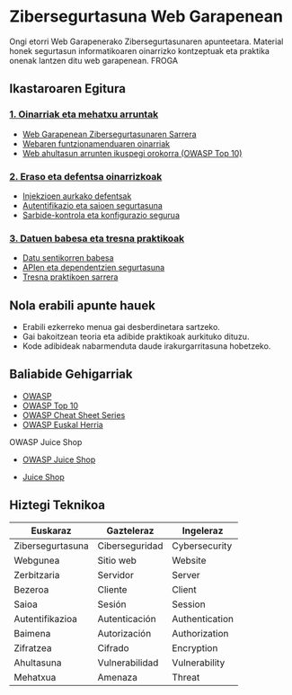 # Zibersegurtasuna Web Garapenean

Ongi etorri Web Garapenerako Zibersegurtasunaren apunteetara. Material honek segurtasun informatikoaren oinarrizko kontzeptuak eta praktika onenak lantzen ditu web garapenean. FROGA

## Ikastaroaren Egitura

### [1. Oinarriak eta mehatxu arruntak](oinarriak_mehatxuak/sarrera/)
- [Web Garapenean Zibersegurtasunaren Sarrera](oinarriak_mehatxuak/sarrera/)
- [Webaren funtzionamenduaren oinarriak](oinarriak_mehatxuak/web_oinarriak/)
- [Web ahultasun arrunten ikuspegi orokorra (OWASP Top 10)](oinarriak_mehatxuak/owasp_top10/)

### [2. Eraso eta defentsa oinarrizkoak](eraso_defentsak/injekzioak/)
- [Injekzioen aurkako defentsak](eraso_defentsak/injekzioak/)
- [Autentifikazio eta saioen segurtasuna](eraso_defentsak/autentifikazioa/)
- [Sarbide-kontrola eta konfigurazio segurua](eraso_defentsak/sarbide_kontrola/)

### [3. Datuen babesa eta tresna praktikoak](datu_babesa/datu_sentikorrak/)
- [Datu sentikorren babesa](datu_babesa/datu_sentikorrak/)
- [APIen eta dependentzien segurtasuna](datu_babesa/api_segurtasuna/)
- [Tresna praktikoen sarrera](datu_babesa/tresnak/)

## Nola erabili apunte hauek

- Erabili ezkerreko menua gai desberdinetara sartzeko.
- Gai bakoitzean teoria eta adibide praktikoak aurkituko dituzu.
- Kode adibideak nabarmenduta daude irakurgarritasuna hobetzeko.


## Baliabide Gehigarriak

- <a href="https://owasp.org/" target="_blank">OWASP</a>
- <a href="https://owasp.org/www-project-top-ten/" target="_blank">OWASP Top 10</a>
- <a href="https://cheatsheetseries.owasp.org/" target="_blank">OWASP Cheat Sheet Series</a>
- <a href="https://owasp.org/www-chapter-euskal-herria/" target="_blank">OWASP Euskal Herria</a>

OWASP Juice Shop

- <a href="https://github.com/juice-shop/juice-shop" target="_blank">OWASP Juice Shop</a> 

- <a href="https://juice-shop.herokuapp.com/#/" target="_blank">Juice Shop</a>

## Hiztegi Teknikoa

| Euskaraz | Gazteleraz | Ingeleraz |
|----------|------------|-----------|
| Zibersegurtasuna | Ciberseguridad | Cybersecurity |
| Webgunea | Sitio web | Website |
| Zerbitzaria | Servidor | Server |
| Bezeroa | Cliente | Client |
| Saioa | Sesión | Session |
| Autentifikazioa | Autenticación | Authentication |
| Baimena | Autorización | Authorization |
| Zifratzea | Cifrado | Encryption |
| Ahultasuna | Vulnerabilidad | Vulnerability |
| Mehatxua | Amenaza | Threat |

